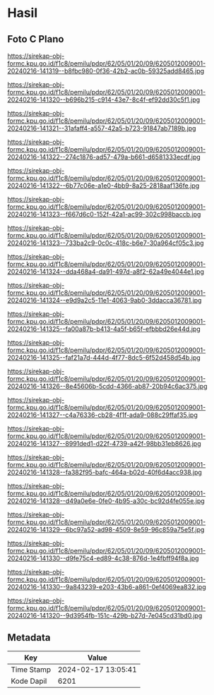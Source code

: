 # Hasil

## Foto C Plano

https://sirekap-obj-formc.kpu.go.id/f1c8/pemilu/pdpr/62/05/01/20/09/6205012009001-20240216-141319--b8fbc980-0f36-42b2-ac0b-59325add8465.jpg

https://sirekap-obj-formc.kpu.go.id/f1c8/pemilu/pdpr/62/05/01/20/09/6205012009001-20240216-141320--b696b215-c914-43e7-8c4f-ef92dd30c5f1.jpg

https://sirekap-obj-formc.kpu.go.id/f1c8/pemilu/pdpr/62/05/01/20/09/6205012009001-20240216-141321--31afaff4-a557-42a5-b723-91847ab7189b.jpg

https://sirekap-obj-formc.kpu.go.id/f1c8/pemilu/pdpr/62/05/01/20/09/6205012009001-20240216-141322--274c1876-ad57-479a-b661-d6581333ecdf.jpg

https://sirekap-obj-formc.kpu.go.id/f1c8/pemilu/pdpr/62/05/01/20/09/6205012009001-20240216-141322--6b77c06e-a1e0-4bb9-8a25-2818aaf136fe.jpg

https://sirekap-obj-formc.kpu.go.id/f1c8/pemilu/pdpr/62/05/01/20/09/6205012009001-20240216-141323--f667d6c0-152f-42a1-ac99-302c998baccb.jpg

https://sirekap-obj-formc.kpu.go.id/f1c8/pemilu/pdpr/62/05/01/20/09/6205012009001-20240216-141323--733ba2c9-0c0c-418c-b6e7-30a964cf05c3.jpg

https://sirekap-obj-formc.kpu.go.id/f1c8/pemilu/pdpr/62/05/01/20/09/6205012009001-20240216-141324--dda468a4-da91-497d-a8f2-62a49e4044e1.jpg

https://sirekap-obj-formc.kpu.go.id/f1c8/pemilu/pdpr/62/05/01/20/09/6205012009001-20240216-141324--e9d9a2c5-11e1-4063-9ab0-3ddacca36781.jpg

https://sirekap-obj-formc.kpu.go.id/f1c8/pemilu/pdpr/62/05/01/20/09/6205012009001-20240216-141325--fa00a87b-b413-4a5f-b65f-efbbbd26e44d.jpg

https://sirekap-obj-formc.kpu.go.id/f1c8/pemilu/pdpr/62/05/01/20/09/6205012009001-20240216-141325--faf21a7d-444d-4f77-8dc5-6f52d458d54b.jpg

https://sirekap-obj-formc.kpu.go.id/f1c8/pemilu/pdpr/62/05/01/20/09/6205012009001-20240216-141326--8e45606b-5cdd-4366-ab87-20b94c6ac375.jpg

https://sirekap-obj-formc.kpu.go.id/f1c8/pemilu/pdpr/62/05/01/20/09/6205012009001-20240216-141327--c4a76336-cb28-4f1f-ada9-088c29ffaf35.jpg

https://sirekap-obj-formc.kpu.go.id/f1c8/pemilu/pdpr/62/05/01/20/09/6205012009001-20240216-141327--8991ded1-d22f-4739-a42f-98bb31eb8626.jpg

https://sirekap-obj-formc.kpu.go.id/f1c8/pemilu/pdpr/62/05/01/20/09/6205012009001-20240216-141328--fa382f95-bafc-464a-b02d-40f6d4acc938.jpg

https://sirekap-obj-formc.kpu.go.id/f1c8/pemilu/pdpr/62/05/01/20/09/6205012009001-20240216-141328--d49a0e6e-0fe0-4b95-a30c-bc92d4fe055e.jpg

https://sirekap-obj-formc.kpu.go.id/f1c8/pemilu/pdpr/62/05/01/20/09/6205012009001-20240216-141329--6bc97a52-ad98-4509-8e59-96c859a75e5f.jpg

https://sirekap-obj-formc.kpu.go.id/f1c8/pemilu/pdpr/62/05/01/20/09/6205012009001-20240216-141330--d9fe75c4-ed89-4c38-876d-1e4fbff94f8a.jpg

https://sirekap-obj-formc.kpu.go.id/f1c8/pemilu/pdpr/62/05/01/20/09/6205012009001-20240216-141330--9a843239-e203-43b6-a861-0ef4069ea832.jpg

https://sirekap-obj-formc.kpu.go.id/f1c8/pemilu/pdpr/62/05/01/20/09/6205012009001-20240216-141320--9d3954fb-151c-429b-b27d-7e045cd31bd0.jpg


## Metadata

| Key        | Value               |
| ---------- | ------------------- |
| Time Stamp | 2024-02-17 13:05:41 |
| Kode Dapil | 6201                |



